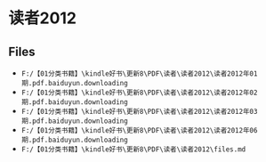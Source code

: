 # 读者2012

## Files

- `F:/【01分类书籍】\kindle好书\更新8\PDF\读者\读者2012\读者2012年01期.pdf.baiduyun.downloading`
- `F:/【01分类书籍】\kindle好书\更新8\PDF\读者\读者2012\读者2012年02期.pdf.baiduyun.downloading`
- `F:/【01分类书籍】\kindle好书\更新8\PDF\读者\读者2012\读者2012年03期.pdf.baiduyun.downloading`
- `F:/【01分类书籍】\kindle好书\更新8\PDF\读者\读者2012\读者2012年06期.pdf.baiduyun.downloading`
- `F:/【01分类书籍】\kindle好书\更新8\PDF\读者\读者2012\files.md`
